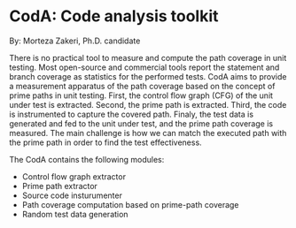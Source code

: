 # CodA: Code analysis toolkit

By: Morteza Zakeri, Ph.D. candidate

There is no practical tool to measure and compute the path coverage in unit testing. Most open-source and commercial tools report the statement and branch coverage as statistics for the performed tests. CodA aims to provide a measurement apparatus of the path coverage based on the concept of prime paths in unit testing. First, the control flow graph (CFG) of the unit under test is extracted. Second, the prime path is extracted. Third, the code is instrumented to capture the covered path. Finaly, the test data is generated and fed to the unit under test, and the prime path coverage is measured. The main challenge is how we can match the executed path with the prime path in order to find the test effectiveness. 

The CodA contains the following modules:

* Control flow graph extractor
* Prime path extractor
* Source code insturumenter 
* Path coverage computation based on prime-path coverage
* Random test data generation



